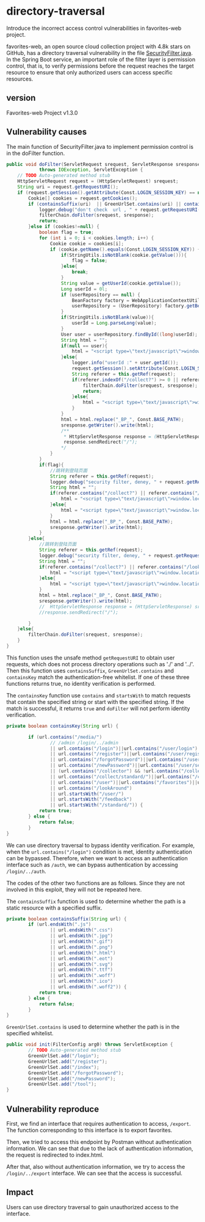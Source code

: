 # directory-traversal
Introduce the incorrect access control vulnerabilities in favorites-web project.

favorites-web, an open source cloud collection project with 4.8k stars on GitHub, has a directory traversal vulnerability in the file [SecurityFilter.java](https://github.com/cloudfavorites/favorites-web/blob/master/app/src/main/java/com/favorites/comm/filter/SecurityFilter.java). In the Spring Boot service, an important role of the filter layer is permission control, that is, to verify permissions before the request reaches the target resource to ensure that only authorized users can access specific resources.


## version
Favorites-web Project v1.3.0

## Vulnerability causes
The main function of SecurityFilter.java to implement permission control is in the doFilter function.

```java
public void doFilter(ServletRequest srequest, ServletResponse sresponse, FilterChain filterChain)
			throws IOException, ServletException {
	// TODO Auto-generated method stub
	HttpServletRequest request = (HttpServletRequest) srequest;
	String uri = request.getRequestURI();
	if (request.getSession().getAttribute(Const.LOGIN_SESSION_KEY) == null) {
		Cookie[] cookies = request.getCookies();
		if (containsSuffix(uri)  || GreenUrlSet.contains(uri) || containsKey(uri)) {
			logger.debug("don't check  url , " + request.getRequestURI());
			filterChain.doFilter(srequest, sresponse);
			return;
		}else if (cookies!=null) {
			boolean flag = true;
			for (int i = 0; i < cookies.length; i++) {
				Cookie cookie = cookies[i];
				if (cookie.getName().equals(Const.LOGIN_SESSION_KEY)) {
					if(StringUtils.isNotBlank(cookie.getValue())){
						flag = false;
					}else{
						break;
					}
					String value = getUserId(cookie.getValue());
					Long userId = 0l;
					if (userRepository == null) {
						BeanFactory factory = WebApplicationContextUtils.getRequiredWebApplicationContext(request.getServletContext());
						userRepository = (UserRepository) factory.getBean("userRepository");
					}
					if(StringUtils.isNotBlank(value)){
						userId = Long.parseLong(value);
					}
					User user = userRepository.findById((long)userId);
					String html = "";
					if(null == user){
						html = "<script type=\"text/javascript\">window.location.href=\"_BP_login\"</script>";
					}else{
						logger.info("userId :" + user.getId());
						request.getSession().setAttribute(Const.LOGIN_SESSION_KEY, user);
						String referer = this.getRef(request);
						if(referer.indexOf("/collect?") >= 0 || referer.indexOf("/lookAround") >= 0){
							filterChain.doFilter(srequest, sresponse);
							return;
						}else{
							html = "<script type=\"text/javascript\">window.location.href=\"_BP_\"</script>";
						}
					}
					html = html.replace("_BP_", Const.BASE_PATH);
					sresponse.getWriter().write(html);
					/**
					 * HttpServletResponse response = (HttpServletResponse) sresponse;
					 response.sendRedirect("/");
					*/
				}
			}
			if(flag){
				//跳转到登陆页面
				String referer = this.getRef(request);
				logger.debug("security filter, deney, " + request.getRequestURI());
				String html = "";
				if(referer.contains("/collect?") || referer.contains("/lookAround")){
					html = "<script type=\"text/javascript\">window.location.href=\"_BP_login\"</script>";
				}else{
					html = "<script type=\"text/javascript\">window.location.href=\"_BP_index\"</script>";
				}
				html = html.replace("_BP_", Const.BASE_PATH);
				sresponse.getWriter().write(html);
			}
		}else{
			//跳转到登陆页面
			String referer = this.getRef(request);
			logger.debug("security filter, deney, " + request.getRequestURI());
			String html = "";
			if(referer.contains("/collect?") || referer.contains("/lookAround")){
				html = "<script type=\"text/javascript\">window.location.href=\"_BP_login\"</script>";
			}else{
				html = "<script type=\"text/javascript\">window.location.href=\"_BP_index\"</script>";
			}
			html = html.replace("_BP_", Const.BASE_PATH);
			sresponse.getWriter().write(html);
			//	HttpServletResponse response = (HttpServletResponse) sresponse;
			//response.sendRedirect("/");

		}
	}else{
		filterChain.doFilter(srequest, sresponse);
	}
}
```

This function uses the unsafe method `getRequestURI` to obtain user requests, which does not process directory operations such as './' and '../'. Then this function uses `containsSuffix`, `GreenUrlSet.contains` and `containsKey` match the authentication-free whitelist. If one of these three functions returns true, no identity verification is performed. 

The `containsKey` function use `contains` and `startsWith` to match requests that contain the specified string or start with the specified string. If the match is successful, it returns `true` and `doFilter` will not perform identity verification.

```java
private boolean containsKey(String url) {

		if (url.contains("/media/")
				// /admin /login/../admin
				|| url.contains("/login")||url.contains("/user/login")
				|| url.contains("/register")||url.contains("/user/regist")||url.contains("/index")
				|| url.contains("/forgotPassword")||url.contains("/user/sendForgotPasswordEmail")
				|| url.contains("/newPassword")||url.contains("/user/setNewPassword")
				|| (url.contains("/collector") && !url.contains("/collect/detail/"))
				|| url.contains("/collect/standard/")||url.contains("/collect/simple/")
				|| url.contains("/user")||url.contains("/favorites")||url.contains("/comment")
				|| url.contains("/lookAround")
				|| url.startsWith("/user/")
				|| url.startsWith("/feedback")
				|| url.startsWith("/standard/")) {
			return true;
		} else {
			return false;
		}
}
```

We can use directory traversal to bypass identity verification. For example, when the `url.contains("/login")` condition is met, identity authentication can be bypassed. Therefore, when we want to access an authentication interface such as `/auth`, we can bypass authentication by accessing `/login/../auth`.

The codes of the other two functions are as follows. Since they are not involved in this exploit, they will not be repeated here.

The `containsSuffix` function is used to determine whether the path is a static resource with a specified suffix.

```java
private boolean containsSuffix(String url) {
		if (url.endsWith(".js")
				|| url.endsWith(".css")
				|| url.endsWith(".jpg")
				|| url.endsWith(".gif")
				|| url.endsWith(".png")
				|| url.endsWith(".html")
				|| url.endsWith(".eot")
				|| url.endsWith(".svg")
				|| url.endsWith(".ttf")
				|| url.endsWith(".woff")
				|| url.endsWith(".ico")
				|| url.endsWith(".woff2")) {
			return true;
		} else {
			return false;
		}
}
```

`GreenUrlSet.contains` is used to determine whether the path is in the specified whitelist.

```java
public void init(FilterConfig arg0) throws ServletException {
		// TODO Auto-generated method stub
		GreenUrlSet.add("/login");
		GreenUrlSet.add("/register");
		GreenUrlSet.add("/index");
		GreenUrlSet.add("/forgotPassword");
		GreenUrlSet.add("/newPassword");
		GreenUrlSet.add("/tool");
}
```

## Vulnerability reproduce

First, we find an interface that requires authentication to access, `/export`. The function corresponding to this interface is to export favorites.

Then, we tried to access this endpoint by Postman without authentication information. We can see that due to the lack of authentication information, the request is redirected to index.html.

After that, also without authentication information, we try to access the `/login/../export` interface. We can see that the access is successful.

## Impact

Users can use directory traversal to gain unauthorized access to the interface.


